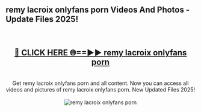 <h2>remy lacroix onlyfans porn Videos And Photos - Update Files 2025!</h2>
<br>
<div align="center">
<h2><a href="https://linkcuts.com/hfmhzwbr" rel="nofollow">🔴 CLICK HERE 🌐==►► remy lacroix onlyfans porn</a></h2>
<br>
Get remy lacroix onlyfans porn and all content. Now you can access all videos and pictures of remy lacroix onlyfans porn. New Updated Files 2025!
<br>
<br>
<a href="https://linkcuts.com/hfmhzwbr" rel="nofollow" data-target="animated-image.originalLink"><img src="https://i.ibb.co.com/WyWwxjT/player-gif2.gif" alt="remy lacroix onlyfans porn" style="max-width: 100%; display: inline-block;" data-target="animated-image.originalImage"></a>
</div>
<br>